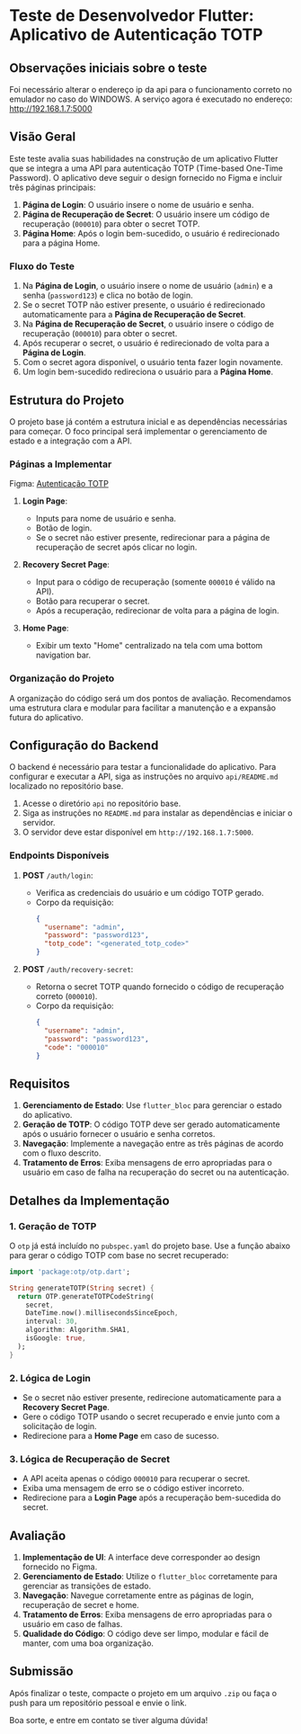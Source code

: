 # Teste de Desenvolvedor Flutter: Aplicativo de Autenticação TOTP

## Observações iniciais sobre o teste

Foi necessário alterar o endereço ip da api para o funcionamento correto no emulador no caso do WINDOWS.
A serviço agora é executado no endereço: http://192.168.1.7:5000

## Visão Geral


Este teste avalia suas habilidades na construção de um aplicativo Flutter que se integra a uma API para autenticação TOTP
(Time-based One-Time Password). O aplicativo deve seguir o design fornecido no Figma e incluir três páginas principais:

1. **Página de Login**: O usuário insere o nome de usuário e senha.
2. **Página de Recuperação de Secret**: O usuário insere um código de recuperação (`000010`) para obter o secret TOTP.
3. **Página Home**: Após o login bem-sucedido, o usuário é redirecionado para a página Home.

### Fluxo do Teste

1. Na **Página de Login**, o usuário insere o nome de usuário (`admin`) e a senha (`password123`) e clica no botão de login.
2. Se o secret TOTP não estiver presente, o usuário é redirecionado automaticamente para a **Página de Recuperação de Secret**.
3. Na **Página de Recuperação de Secret**, o usuário insere o código de recuperação (`000010`) para obter o secret.
4. Após recuperar o secret, o usuário é redirecionado de volta para a **Página de Login**.
5. Com o secret agora disponível, o usuário tenta fazer login novamente.
6. Um login bem-sucedido redireciona o usuário para a **Página Home**.

## Estrutura do Projeto

O projeto base já contém a estrutura inicial e as dependências necessárias para começar. O foco principal será implementar
o gerenciamento de estado e a integração com a API.

### Páginas a Implementar

Figma: [Autenticação TOTP](https://www.figma.com/design/GcvlFrYngcezQUY78XGEmG/Flutter-Test?node-id=0-1&t=KC4t2EvVMdYyYzUW-1)

1. **Login Page**:
   - Inputs para nome de usuário e senha.
   - Botão de login.
   - Se o secret não estiver presente, redirecionar para a página de recuperação de secret após clicar no login.

2. **Recovery Secret Page**:
   - Input para o código de recuperação (somente `000010` é válido na API).
   - Botão para recuperar o secret.
   - Após a recuperação, redirecionar de volta para a página de login.

3. **Home Page**:
   - Exibir um texto "Home" centralizado na tela com uma bottom navigation bar.

### Organização do Projeto

A organização do código será um dos pontos de avaliação. Recomendamos uma estrutura clara e modular para facilitar
a manutenção e a expansão futura do aplicativo.

## Configuração do Backend

O backend é necessário para testar a funcionalidade do aplicativo. Para configurar e executar a API, siga as instruções no
arquivo `api/README.md` localizado no repositório base.

1. Acesse o diretório `api` no repositório base.
2. Siga as instruções no `README.md` para instalar as dependências e iniciar o servidor.
3. O servidor deve estar disponível em `http://192.168.1.7:5000`.

### Endpoints Disponíveis

1. **POST** `/auth/login`:
   - Verifica as credenciais do usuário e um código TOTP gerado.
   - Corpo da requisição:
     ```json
     {
       "username": "admin",
       "password": "password123",
       "totp_code": "<generated_totp_code>"
     }
     ```

2. **POST** `/auth/recovery-secret`:
   - Retorna o secret TOTP quando fornecido o código de recuperação correto (`000010`).
   - Corpo da requisição:
     ```json
     {
       "username": "admin",
       "password": "password123",
       "code": "000010"
     }
     ```

## Requisitos

1. **Gerenciamento de Estado**: Use `flutter_bloc` para gerenciar o estado do aplicativo.
2. **Geração de TOTP**: O código TOTP deve ser gerado automaticamente após o usuário fornecer o usuário e senha corretos.
3. **Navegação**: Implemente a navegação entre as três páginas de acordo com o fluxo descrito.
4. **Tratamento de Erros**: Exiba mensagens de erro apropriadas para o usuário em caso de falha na recuperação do secret
   ou na autenticação.

## Detalhes da Implementação

### 1. Geração de TOTP

O `otp` já está incluído no `pubspec.yaml` do projeto base. Use a função abaixo para gerar o código TOTP com base no secret
recuperado:

```dart
import 'package:otp/otp.dart';

String generateTOTP(String secret) {
  return OTP.generateTOTPCodeString(
    secret,
    DateTime.now().millisecondsSinceEpoch,
    interval: 30,
    algorithm: Algorithm.SHA1,
    isGoogle: true,
  );
}
```

### 2. Lógica de Login

- Se o secret não estiver presente, redirecione automaticamente para a **Recovery Secret Page**.
- Gere o código TOTP usando o secret recuperado e envie junto com a solicitação de login.
- Redirecione para a **Home Page** em caso de sucesso.

### 3. Lógica de Recuperação de Secret

- A API aceita apenas o código `000010` para recuperar o secret.
- Exiba uma mensagem de erro se o código estiver incorreto.
- Redirecione para a **Login Page** após a recuperação bem-sucedida do secret.

## Avaliação

1. **Implementação de UI**: A interface deve corresponder ao design fornecido no Figma.
2. **Gerenciamento de Estado**: Utilize o `flutter_bloc` corretamente para gerenciar as transições de estado.
3. **Navegação**: Navegue corretamente entre as páginas de login, recuperação de secret e home.
4. **Tratamento de Erros**: Exiba mensagens de erro apropriadas para o usuário em caso de falhas.
5. **Qualidade do Código**: O código deve ser limpo, modular e fácil de manter, com uma boa organização.

## Submissão

Após finalizar o teste, compacte o projeto em um arquivo `.zip` ou faça o push para um repositório pessoal e envie o link.

Boa sorte, e entre em contato se tiver alguma dúvida!
